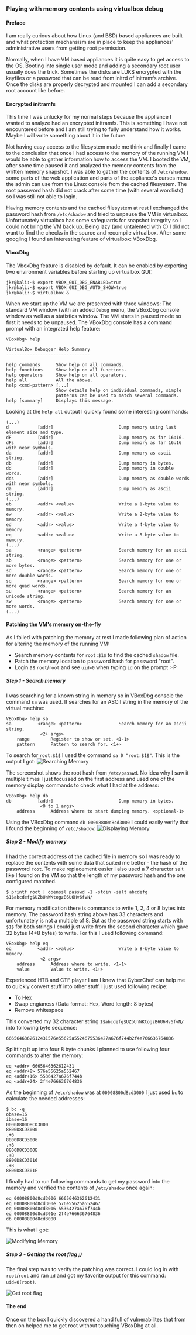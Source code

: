### Playing with memory contents using virtualbox debug

#### Preface
I am really curious about how Linux (and BSD) based appliances are built and what protection mechansism are in place to keep the appliances' administrative users from getting root permission. 

Normally, when I have VM based appliances it is quite easy to get access to the OS. Booting into single user mode and adding a secondary root user usually does the trick. Sometimes the disks are LUKS encrypted with the keyfiles or a password that can be read from initrd of initramfs archive. Once the disks are properly decrypted and mounted I can add a secondary root account like before.

#### Encrypted initramfs
This time I was unlucky for my normal steps because the appliance I wanted to analyze had an encrypted initramfs. This is something I have not encountered before and I am still trying to fully understand how it works. Maybe I will write something about it in the future.

Not having easy access to the filesystem made me think and finally I came to the conclusion that once I had access to the memory of the running VM I would be able to gather information how to access the VM. I booted the VM, after some time paused it and analyzed the memory contents from the written memory snapshot. I was able to gather the contents of `/etc/shadow`, some parts of the web application and parts of the appliance's curses menu the admin can use from the Linux console from the cached filesystem. The root password hash did not crack after some time (with several wordlists) so I was still not able to login.

Having memory contents and the cached filesystem at rest I exchanged the password hash from `/etc/shadow` and tried to unpause the VM in virtualbox. Unfortunately virtualbox has some safeguards for snapshot integrity so I could not bring the VM back up. Being lazy (and untalented with C) I did not want to find the checks in the source and recompile virtualbox. After some googling I found an interesting feature of virtualbox: VBoxDbg. 

#### VboxDbg

The VboxDbg feature is disabled by default. It can be enabled by exporting two environment variables before starting up virtualbox GUI:

```
jkr@kali:~$ export VBOX_GUI_DBG_ENABLED=true
jkr@kali:~$ export VBOX_GUI_DBG_AUTO_SHOW=true
jkr@kali:~$ virtualbox &
```

When we start up the VM we are presented with three windows: The standard VM window (with an added `Debug` menu, the VBoxDbg console window as well as a statistics window. The VM starts in paused mode so first it needs to be unpaused. The VBoxDbg console has a command prompt with an integrated help feature:

```
VBoxDbg> help

VirtualBox Debugger Help Summary
--------------------------------

help commands      Show help on all commands.
help functions     Show help on all functions.
help operators     Show help on all operators.
help all           All the above.
help <cmd-pattern> [...]
                   Show details help on individual commands, simple
                   patterns can be used to match several commands.
help [summary]     Displays this message.
```

Looking at the `help all` output I quickly found some interesting commands:

```
(...)
d           [addr]                         Dump memory using last element size and type.
dF          [addr]                         Dump memory as far 16:16.
dFs         [addr]                         Dump memory as far 16:16 with near symbols.
da          [addr]                         Dump memory as ascii string.
db          [addr]                         Dump memory in bytes.
dd          [addr]                         Dump memory in double words.
dds         [addr]                         Dump memory as double words with near symbols.
da          [addr]                         Dump memory as ascii string.
(...)
eb          <addr> <value>                 Write a 1-byte value to memory.
ew          <addr> <value>                 Write a 2-byte value to memory.
ed          <addr> <value>                 Write a 4-byte value to memory.
eq          <addr> <value>                 Write a 8-byte value to memory.
(...)
sa          <range> <pattern>              Search memory for an ascii string.
sb          <range> <pattern>              Search memory for one or more bytes.
sd          <range> <pattern>              Search memory for one or more double words.
sq          <range> <pattern>              Search memory for one or more quad words.
su          <range> <pattern>              Search memory for an unicode string.
sw          <range> <pattern>              Search memory for one or more words.
(...)
```

#### Patching the VM's memory on-the-fly
As I failed with patching the memory at rest I made following plan of action for altering the memory of the running VM:

* Search memory contents for `root:$1$` to find the cached `shadow` file.
* Patch the memory location to password hash for password "root".
* Login as `root`/`root` and see `uid=0` when typing `id` on the prompt :-P

##### Step 1 - Search memory
I was searching for a known string in memory so in VBoxDbg console the command `sa` was used. It searches for an ASCII string in the memory of the virtual machine:

```
VBoxDbg> help sa
sa          <range> <pattern>              Search memory for an ascii string.
             <2+ args>                     
    range        Register to show or set. <1-1>
    pattern      Pattern to search for. <1+>
```

To search for `root:$1$` I used the command `sa 0 "root:$1$"`. This is the output I got:
![Searching Memory](https://github.com/ateamjkr/posts/blob/master/img/vboxdbg-001.png)

The screenshot shows the root hash from `/etc/passwd`. No idea why I saw it multiple times I just focussed on the first address and used one of the memory display commands to check what I had at the address:

```
VBoxDbg> help db
db          [addr]                         Dump memory in bytes.
             <0 to 1 args>                 
    address      Address where to start dumping memory. <optional-1>
```

Using the VBoxDbg command `db 00008800d8cd3000` I could easily verify that I found the beginning of `/etc/shadow`:
![Displaying Memory](https://github.com/ateamjkr/posts/blob/master/img/vboxdbg-002.png)

##### Step 2 - Modify memory
I had the correct address of the cached file in memory so I was ready to replace the contents with some data that suited me better - the hash of the password `root`. To make replacement easier I also used a 7 character salt like I found on the VM so that the length of my password hash and the one configured matched.

```
$ printf root | openssl passwd -1 -stdin -salt abcdefg
$1$abcdefg$UZbUnWKtogzB6U6Hv6fvN/
```

For memory modification there is commands to write 1, 2, 4 or 8 bytes into memory. The password hash string above has 33 characters and unfortunately is not a multiple of 8. But as the password string starts with `$1$` for both strings I could just write from the second character which gave 32 bytes (4*8 bytes) to write. For this I used following command:

```
VBoxDbg> help eq
eq          <addr> <value>                 Write a 8-byte value to memory.
             <2 args>                      
    address      Address where to write. <1-1>
    value        Value to write. <1+>
```

Experienced HTB and CTF player I am I knew that CyberChef can help me to quickly convert stuff into other stuff. I just used following recipe:

* To Hex
* Swap engianess (Data format: Hex, Word length: 8 bytes)
* Remove whitespace

This converted my 32 character string `1$abcdefg$UZbUnWKtogzB6U6Hv6fvN/` into following byte sequence:

```
6665646362612431576e55625a5524675536427a676f744b2f4e766636764836
```

Splitting it up into four 8 byte chunks I planned to use following four commands to alter the memory:

```
eq <addr> 6665646362612431
eq <addr+8> 576e55625a552467
eq <addr+16> 5536427a676f744b
eq <addr+24> 2f4e766636764836
```

As the beginning of `/etc/shadow` was at `00008800d8cd3000` I just used `bc` to calculate the needed addresses:

```
$ bc -q
obase=16
ibase=16
00008800D8CD3000
8800D8CD3000
.+6 
8800D8CD3006
.+8 
8800D8CD300E
.+8 
8800D8CD3016
.+8
8800D8CD301E
```

I finally had to run following commands to get my password into the memory and verified the contents of `/etc/shadow` once again:

```
eq 00008800d8cd3006 6665646362612431
eq 00008800d8cd300e 576e55625a552467
eq 00008800d8cd3016 5536427a676f744b
eq 00008800d8cd301e 2f4e766636764836
db 00008800d8cd3000
```

This is what I got:

![Modifying Memory](https://github.com/ateamjkr/posts/blob/master/img/vboxdbg-003.png)

##### Step 3 - Getting the root flag ;)
The final step was to verify the patching was correct. I could log in with `root`/`root` and ran `id` and got my favorite output for this command: `uid=0(root)`. 

![Get root flag](https://github.com/ateamjkr/posts/blob/master/img/vboxdbg-004.png)

#### The end
Once on the box I quickly discovered a hand full of vulnerabilites that from then on helped me to get root without touching VBoxDbg at all.
